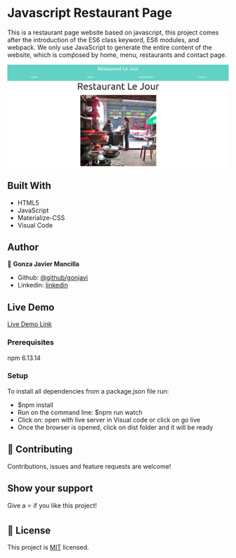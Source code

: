 # Javascript Restaurant Page

This is a restaurant page website based on javascript, this project comes after the introduction of the ES6 class keyword, ES6 modules, and webpack. We only use JavaScript to generate the entire content of the website, which is comṕosed by home, menu, restaurants and contact page.

![](resto.png)


## Built With

- HTML5
- JavaScript
- Materialize-CSS
- Visual Code

## Author

👤 **Gonza Javier Mancilla**

- Github: [@github/gonjavi](https://github.com/gonjavi)
- Linkedin: [linkedin](https://www.linkedin.com/in/g-javier-mancilla-a686a9178/)

## Live Demo

[Live Demo Link](https://gonjavi.github.io/JavascriptRestaurantPage/)


### Prerequisites
npm 6.13.14

### Setup

To install all dependencies from a package.json file run:

 - $npm install 
- Run on the command line: $npm run watch
- Click on: open with live server in Visual code or click on go live
- Once the browser is opened, click on dist folder and it will be ready

## 🤝 Contributing

Contributions, issues and feature requests are welcome!


## Show your support

Give a ⭐️ if you like this project!


## 📝 License

This project is [MIT](lic.url) licensed.

